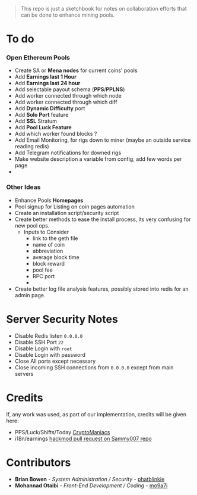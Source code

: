 > This repo is just a sketchbook for notes on collaboration efforts that can be done to enhance mining pools.

# To do
### Open Ethereum Pools
- Create SA or **Mena nodes** for current coins' pools
- Add **Earnings last 1 Hour**
- Add **Earnings last 24 hour**
- Add selectable payout schema (**PPS**/**PPLNS**)
- Add worker connected through which node
- Add worker connected through which diff
- Add **Dynamic Difficulty** port
- Add **Solo Port** feature
- Add **SSL** Stratum
- Add **Pool Luck Feature**
- Add which worker found blocks ?
- Add Email Monitoring, for rigs down to miner (maybe an outside service reading redis)
- Add Telegram notifications for downed rigs
- Make website description a variable from config, add few words per page
- 


### Other Ideas
- Enhance Pools **Homepages**
- Pool signup for Listing on coin pages automation
- Create an installation script/security script
- Create better methods to ease the install process, its very confusing for new pool ops.
  - Inputs to Consider
    - link to the geth file
    - name of coin
    - abbreviation
    - average block time
    - block reward
    - pool fee
    - RPC port
    -
- Create better log file analysis features, possibly stored into redis for an admin page.

# Server Security Notes
- Disable Redis listen `0.0.0.0`
- Disable SSH Port `22`
- Disable Login with `root`
- Disable Login with password
- Close All ports except necessary
- Close incoming SSH connections from `0.0.0.0` except from main servers

# Credits
If, any work was used, as part of our implementation, credits will be given here:
- PPS/Luck/Shifts/Today [CryptoManiacs](https://github.com/CryptoManiac/open-ethereum-pool-pps)
- i18n/earnings [hackmod pull request on Sammy007 repo](https://github.com/sammy007/open-ethereum-pool/pull/336)

# Contributors
* **Brian Bowen** - *System Administration / Security* - [phatblinkie](https://github.com/phatblinkie)
* **Mohannad Otaibi** - *Front-End Development / Coding* - [mo9a7i](https://github.com/mo9a7i)
